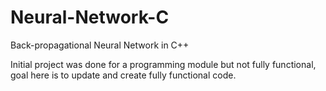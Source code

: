 # Neural-Network-C
Back-propagational Neural Network in C++

Initial project was done for a programming module but not fully functional, goal here is to update and create fully functional code.
